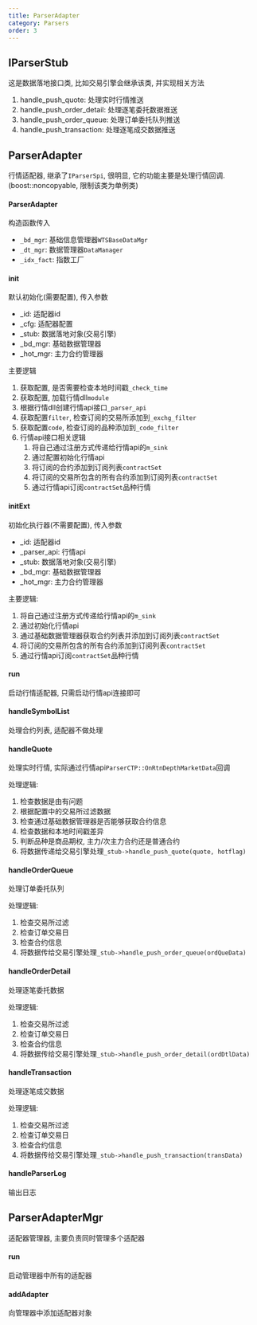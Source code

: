 ```yaml
---
title: ParserAdapter
category: Parsers
order: 3
---
```


## IParserStub
这是数据落地接口类, 比如交易引擎会继承该类, 并实现相关方法

1. handle_push_quote: 处理实时行情推送
2. handle_push_order_detail: 处理逐笔委托数据推送
3. handle_push_order_queue: 处理订单委托队列推送
4. handle_push_transaction: 处理逐笔成交数据推送

## ParserAdapter
行情适配器, 继承了`IParserSpi`, 很明显, 它的功能主要是处理行情回调.(boost::noncopyable, 限制该类为单例类)

#### ParserAdapter
构造函数传入
- `_bd_mgr`: 基础信息管理器`WTSBaseDataMgr`
- `_dt_mgr`: 数据管理器`DataManager`
- `_idx_fact`: 指数工厂

#### init
默认初始化(需要配置), 传入参数
- _id: 适配器id
- _cfg: 适配器配置
- _stub: 数据落地对象(交易引擎)
- _bd_mgr: 基础数据管理器
- _hot_mgr: 主力合约管理器

主要逻辑
1. 获取配置, 是否需要检查本地时间戳`_check_time`
2. 获取配置, 加载行情dll`module`
3. 根据行情dll创建行情api接口`_parser_api`
4. 获取配置`filter`, 检查订阅的交易所添加到`_exchg_filter`
5. 获取配置`code`, 检查订阅的品种添加到`_code_filter`
6. 行情api接口相关逻辑
    1. 将自己通过注册方式传递给行情api的`m_sink`
    2. 通过配置初始化行情api
    3. 将订阅的合约添加到订阅列表`contractSet`
    4. 将订阅的交易所包含的所有合约添加到订阅列表`contractSet`
    5. 通过行情api订阅`contractSet`品种行情

#### initExt
初始化执行器(不需要配置), 传入参数
- _id: 适配器id
- _parser_api: 行情api
- _stub: 数据落地对象(交易引擎)
- _bd_mgr: 基础数据管理器
- _hot_mgr: 主力合约管理器

主要逻辑:
1. 将自己通过注册方式传递给行情api的`m_sink`
2. 通过初始化行情api
3. 通过基础数据管理器获取合约列表并添加到订阅列表`contractSet`
4. 将订阅的交易所包含的所有合约添加到订阅列表`contractSet`
5. 通过行情api订阅`contractSet`品种行情

#### run
启动行情适配器, 只需启动行情api连接即可

#### handleSymbolList
处理合约列表, 适配器不做处理

#### handleQuote
处理实时行情, 实际通过行情api`ParserCTP::OnRtnDepthMarketData`回调

处理逻辑:
1. 检查数据是由有问题
2. 根据配置中的交易所过滤数据
3. 检查通过基础数据管理器是否能够获取合约信息
4. 检查数据和本地时间戳差异
5. 判断品种是商品期权, 主力/次主力合约还是普通合约
6. 将数据传递给交易引擎处理`_stub->handle_push_quote(quote, hotflag)`

#### handleOrderQueue
处理订单委托队列

处理逻辑:
1. 检查交易所过滤
2. 检查订单交易日
3. 检查合约信息
4. 将数据传给交易引擎处理`_stub->handle_push_order_queue(ordQueData)`

#### handleOrderDetail
处理逐笔委托数据

处理逻辑:
1. 检查交易所过滤
2. 检查订单交易日
3. 检查合约信息
4. 将数据传给交易引擎处理`_stub->handle_push_order_detail(ordDtlData)`

#### handleTransaction
处理逐笔成交数据

处理逻辑:
1. 检查交易所过滤
2. 检查订单交易日
3. 检查合约信息
4. 将数据传给交易引擎处理`_stub->handle_push_transaction(transData)`

#### handleParserLog
输出日志

## ParserAdapterMgr
适配器管理器, 主要负责同时管理多个适配器

#### run
启动管理器中所有的适配器

#### addAdapter
向管理器中添加适配器对象